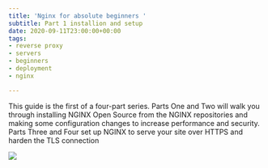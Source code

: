 ```yaml
---
title: 'Nginx for absolute beginners '
subtitle: Part 1 installion and setup
date: 2020-09-11T23:00:00+00:00
tags:
- reverse proxy
- servers
- beginners
- deployment
- nginx

---
```

This guide is the first of a four-part series. Parts One and Two will walk you through installing NGINX Open Source from the NGINX repositories and making some configuration changes to increase performance and security. Parts Three and Four set up NGINX to serve your site over HTTPS and harden the TLS connection

![](/uploads/nginx.png)